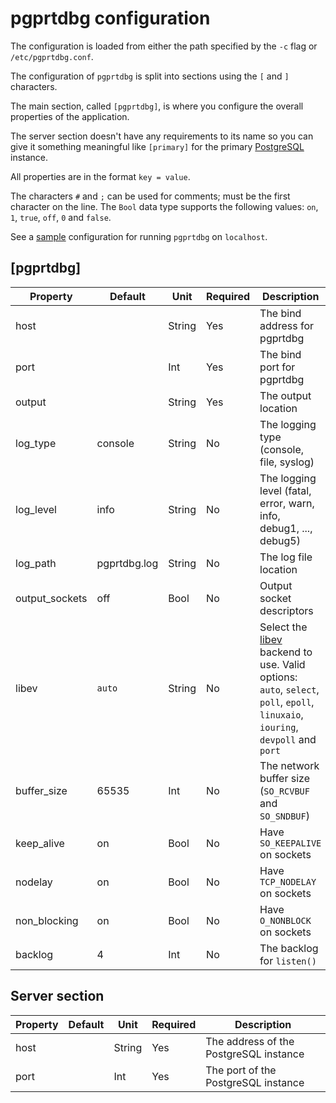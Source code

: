 # pgprtdbg configuration

The configuration is loaded from either the path specified by the `-c` flag or `/etc/pgprtdbg.conf`.

The configuration of `pgprtdbg` is split into sections using the `[` and `]` characters.

The main section, called `[pgprtdbg]`, is where you configure the overall properties
of the application.

The server section doesn't have any requirements to its name so you can give it something
meaningful like `[primary]` for the primary [PostgreSQL](https://www.postgresql.org)
instance.

All properties are in the format `key = value`.

The characters `#` and `;` can be used for comments; must be the first character on the line.
The `Bool` data type supports the following values: `on`, `1`, `true`, `off`, `0` and `false`.

See a [sample](./etc/pgprtdbg.conf) configuration for running `pgprtdbg` on `localhost`.

## [pgprtdbg]

| Property | Default | Unit | Required | Description |
|----------|---------|------|----------|-------------|
| host | | String | Yes | The bind address for pgprtdbg |
| port | | Int | Yes | The bind port for pgprtdbg |
| output | | String | Yes | The output location |
| log_type | console | String | No | The logging type (console, file, syslog) |
| log_level | info | String | No | The logging level (fatal, error, warn, info, debug1, ..., debug5) |
| log_path | pgprtdbg.log | String | No | The log file location |
| output_sockets | off | Bool | No | Output socket descriptors |
| libev | `auto` | String | No | Select the [libev](http://software.schmorp.de/pkg/libev.html) backend to use. Valid options: `auto`, `select`, `poll`, `epoll`, `linuxaio`, `iouring`, `devpoll` and `port` |
| buffer_size | 65535 | Int | No | The network buffer size (`SO_RCVBUF` and `SO_SNDBUF`) |
| keep_alive | on | Bool | No | Have `SO_KEEPALIVE` on sockets |
| nodelay | on | Bool | No | Have `TCP_NODELAY` on sockets |
| non_blocking | on | Bool | No | Have `O_NONBLOCK` on sockets |
| backlog | 4 | Int | No | The backlog for `listen()` |

## Server section

| Property | Default | Unit | Required | Description |
|----------|---------|------|----------|-------------|
| host | | String | Yes | The address of the PostgreSQL instance |
| port | | Int | Yes | The port of the PostgreSQL instance |


